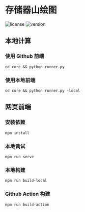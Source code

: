 # 存储器山绘图

![license](https://img.shields.io/github/license/Chenrt-ggx/MemoryMountain)
![version](https://img.shields.io/github/package-json/v/Chenrt-ggx/MemoryMountain)

## 本地计算

### 使用 Github 前端

```
cd core && python runner.py
```

### 使用本地前端

```
cd core && python runner.py -local
```

## 网页前端

### 安装依赖

```
npm install
```

### 本地调试

```
npm run serve
```

### 本地构建

```
npm run build-local
```

### Github Action 构建

```
npm run build-action
```
